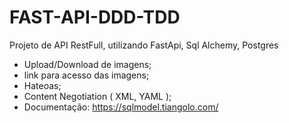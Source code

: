 # FAST-API-DDD-TDD

Projeto de API RestFull, utilizando FastApi, Sql Alchemy, Postgres 

- Upload/Download de imagens;
- link para acesso das imagens;
- Hateoas;
- Content Negotiation ( XML, YAML );
- Documentação: https://sqlmodel.tiangolo.com/
